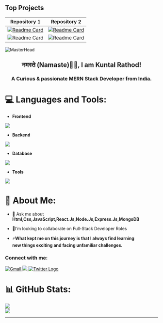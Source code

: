## Top Projects

| Repository 1 | Repository 2 |
|--------------|--------------|
| [![Readme Card](https://github-readme-stats.vercel.app/api/pin/?username=KuntalRathod&repo=MovieHub&theme=tokyonight&description_lines_count=3)](https://github.com/KuntalRathod/MovieHub) | [![Readme Card](https://github-readme-stats.vercel.app/api/pin/?username=KuntalRathod&repo=YouTube-Backend&theme=tokyonight&description_lines_count=3)](https://github.com/KuntalRathod/YouTube-Backend) |
| [![Readme Card](https://github-readme-stats.vercel.app/api/pin/?username=KuntalRathod&repo=PatientCare_BACKEND_DEPLOYMENT&theme=tokyonight&description_lines_count=3)](https://github.com/KuntalRathod/PatientCare_BACKEND_DEPLOYMENT) | [![Readme Card](https://github-readme-stats.vercel.app/api/pin/?username=KuntalRathod&repo=AnotherRepo&theme=tokyonight&description_lines_count=3)](https://github.com/KuntalRathod/AnotherRepo) |


![MasterHead](https://user-images.githubusercontent.com/10498744/210012254-234538ff-d198-48aa-8964-37e6fd45d227.gif)

 <h2 align="center">नमस्ते (Namaste)🙏🏻, I am  Kuntal Rathod!</h2>

<h3 align="center">A Curious & passionate MERN Stack Developer from India.</h3>

# 💻 Languages and Tools:
- **Frontend**
<p align="left">
  <a href="https://skillicons.dev">
    <img src="https://skillicons.dev/icons?i=html,css,js,bootstrap,react,redux,tailwind" />
  </a>
</p>

- **Backend**
<p align="left">
  <a href="https://skillicons.dev">
    <img src="https://skillicons.dev/icons?i=nodejs,express,bun" />
  </a>
</p>

- **Database**
<p align="left">
  <a href="https://skillicons.dev">
    <img src="https://skillicons.dev/icons?i=mongodb" />
  </a>
</p>

<!--- DevOps
<p align="left">
  <a href="https://skillicons.dev">
    <img src="https://skillicons.dev/icons?i=aws,docker" />
  </a>
</p> -->

<!--- - **Backend As a Service**
<p align="left">
  <a href="https://skillicons.dev">
    <img src="https://skillicons.dev/icons?i=appwrite,firebase" />
  </a>
</p>  --->

- **Tools**
<p align="left">
  <a href="https://skillicons.dev">
    <img src="https://skillicons.dev/icons?i=git,github,vscode,postman,linux,vercel,vite,npm,restapi" />
  </a>
</p>

# 💫 About Me:                        
<!--  - 🌱 I’m currently learning **Docker** -->

- 💬 Ask me about **Html,Css,JavaScript,React.Js,Node.Js,Express.Js,MongoDB**

- 💫I’m looking to collaborate on Full-Stack Developer Roles

- ⚡**What kept me on this journey is that I always find learning <br> new things exciting and facing unfamiliar challenges.<br>**  

<h3>Connect with me: </h3>
<a href="mailto:kuntalrathod77@gmail.com">
    <img src="https://skillicons.dev/icons?i=gmail" alt="Gmail" />
</a>
  <a href="https://www.linkedin.com/in/kuntalrathod/">
    <img src="https://skillicons.dev/icons?i=linkedin" />
  </a>
  <a href="https://x.com/KuntalRathod77">
  <img src="https://skillicons.dev/icons?i=twitter" alt="Twitter Logo" />
</a>

# 📊 GitHub Stats:
![](https://github-readme-stats.vercel.app/api?username=kuntalrathod&theme=vue-dark&hide_border=true&include_all_commits=false&count_private=false)<br/>
![](https://github-readme-streak-stats.herokuapp.com/?user=kuntalrathod&theme=vue-dark&hide_border=true)<br/>

---


<!-- Proudly created with GPRM ( https://gprm.itsvg.in ) -->
